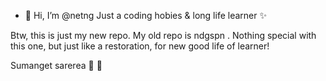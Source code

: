 - 👋 Hi, I’m @netng
Just a coding hobies & long life learner ✨

Btw, this is just my new repo. My old repo is ndgspn . Nothing special with this one, but just like a restoration, for new good life of learner!

Sumanget sarerea 👋 🥳

<!---
netng/netng is a ✨ special ✨ repository because its `README.md` (this file) appears on your GitHub profile.
You can click the Preview link to take a look at your changes.
--->
